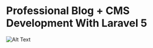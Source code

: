 # **Professional Blog + CMS Development With Laravel 5**
![Alt Text](https://www.youtube.com/embed/9NOLopj3cCk)
